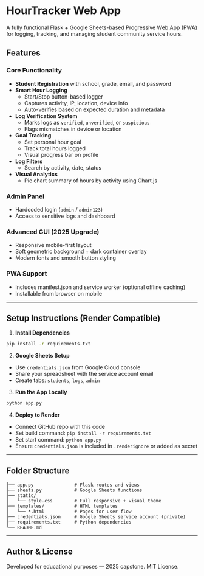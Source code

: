 
# HourTracker Web App

A fully functional Flask + Google Sheets-based Progressive Web App (PWA) for logging, tracking, and managing student community service hours.

## Features

### Core Functionality
- **Student Registration** with school, grade, email, and password
- **Smart Hour Logging**
  - Start/Stop button-based logger
  - Captures activity, IP, location, device info
  - Auto-verifies based on expected duration and metadata
- **Log Verification System**
  - Marks logs as `verified`, `unverified`, or `suspicious`
  - Flags mismatches in device or location
- **Goal Tracking**
  - Set personal hour goal
  - Track total hours logged
  - Visual progress bar on profile
- **Log Filters**
  - Search by activity, date, status
- **Visual Analytics**
  - Pie chart summary of hours by activity using Chart.js

### Admin Panel
- Hardcoded login (`admin` / `admin123`)
- Access to sensitive logs and dashboard

### Advanced GUI (2025 Upgrade)
- Responsive mobile-first layout
- Soft geometric background + dark container overlay
- Modern fonts and smooth button styling

### PWA Support
- Includes manifest.json and service worker (optional offline caching)
- Installable from browser on mobile

---

## Setup Instructions (Render Compatible)

1. **Install Dependencies**
```bash
pip install -r requirements.txt
```

2. **Google Sheets Setup**
- Use `credentials.json` from Google Cloud console
- Share your spreadsheet with the service account email
- Create tabs: `students`, `logs`, `admin`

3. **Run the App Locally**
```bash
python app.py
```

4. **Deploy to Render**
- Connect GitHub repo with this code
- Set build command: `pip install -r requirements.txt`
- Set start command: `python app.py`
- Ensure `credentials.json` is included in `.renderignore` or added as secret

---

## Folder Structure
```
├── app.py               # Flask routes and views
├── sheets.py            # Google Sheets functions
├── static/
│   └── style.css        # Full responsive + visual theme
├── templates/           # HTML templates
│   └── *.html           # Pages for user flow
├── credentials.json     # Google Sheets service account (private)
├── requirements.txt     # Python dependencies
└── README.md
```

---

## Author & License
Developed for educational purposes — 2025 capstone. MIT License.
